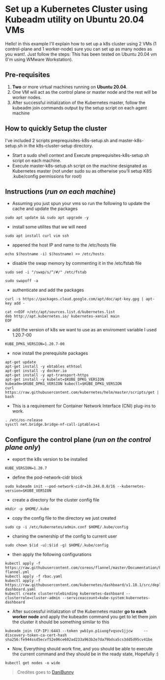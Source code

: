 # Set up a Kubernetes Cluster using Kubeadm utility on Ubuntu 20.04 VMs

Hello! in this example I'll explain how to set up a k8s cluster using 2 VMs (1 control-plane and 1 worker-node) sure you can set up as many nodes as you want!.
Just follow the steps:
This has been tested on Ubuntu 20.04 vm (I'm using WMware Workstation).

## Pre-requisites

 1. **Two** or more virtual machines  running on **Ubuntu 20.04**.
 2. One VM will act as the control plane or master node and the rest will be worker nodes.
 3. After successful initialization of the Kubernetes master, follow the kubeadm join commands output by the setup script on each agent machine

## How to quickly Setup the cluster 
 I've included 2 scripts preprequisites-k8s-setup.sh and master-k8s-setup.sh in the k8s-cluster-setup directory.
 - Start a sudo shell context and Execute preprequisites-k8s-setup.sh script on each machine.
 - Execute master-k8s-setup.sh script on the machine designated as Kubernetes master (not under sudo su as otherwise you'll setup K8S .kube/config permissions for root)

## Instructions (***run on each machine***)

- Assuming you just spun your vms so run the following to
  update the cache and update the packages
```
sudo apt update && sudo apt upgrade -y 
```

- install some utilites that we will need
```
sudo apt install curl vim ssh 
```

- appened the host IP and name to the /etc/hosts file
```
echo $(hostname -i) $(hostname) >> /etc/hosts
```

- disable the swap memory by commenting it in the /etc/fstab file
```
sudo sed -i "/swap/s/^/#/" /etc/fstab
```
```
sudo swapoff -a
```

- authenticate and add the packages
``` 
curl -s https://packages.cloud.google.com/apt/doc/apt-key.gpg | apt-key add -
```
```
cat <<EOF >/etc/apt/sources.list.d/kubernetes.list
deb http://apt.kubernetes.io/ kubernetes-xenial main
EOF
```
    
- add the version of k8s we want to use as an enviroment variable I used 1.20.7-00
```
KUBE_DPKG_VERSION=1.20.7-00
```

- now install the prerequisite packages
```
apt-get update
apt-get install -y ebtables ethtool
apt-get install -y docker.io
apt-get install -y apt-transport-https
apt-get install -y kubelet=$KUBE_DPKG_VERSION kubeadm=$KUBE_DPKG_VERSION kubectl=$KUBE_DPKG_VERSION
curl https://raw.githubusercontent.com/kubernetes/helm/master/scripts/get | bash
```
    
- This is a requirement for Container Network Interface (CNI) plug-ins to work.
```
. /etc/os-release
sysctl net.bridge.bridge-nf-call-iptables=1
```

## Configure the control plane (***run on the control plane only***)

- export the k8s version to be installed
```
KUBE_VERSION=1.20.7
```
- define the pod-network-cidr block
```
sudo kubeadm init --pod-network-cidr=10.244.0.0/16 --kubernetes-version=$KUBE_VERSION
```
- create a directory for the cluster config file
```
mkdir -p $HOME/.kube
```
- copy the config file to the directory we just created
```
sudo cp -i /etc/kubernetes/admin.conf $HOME/.kube/config
```

- chaning the ownership of the config to current user
```
sudo chown $(id -u):$(id -g) $HOME/.kube/config
```

- then apply the following configurations
```
kubectl apply -f https://raw.githubusercontent.com/coreos/flannel/master/Documentation/kube-flannel.yml
kubectl apply -f rbac.yaml
kubectl apply -f https://raw.githubusercontent.com/kubernetes/dashboard/v1.10.1/src/deploy/recommended/kubernetes-dashboard.yaml
kubectl create clusterrolebinding kubernetes-dashboard --clusterrole=cluster-admin --serviceaccount=kube-system:kubernetes-dashboard
```
- After successful initialization of the Kubernetes master **go to each worker node** and apply the kubeadm command you get to let them join the cluster it should be something similar to this
```
kubeadm join (CP-IP):6443 --token ywb1yo.p1iuogfvqsov1jjcw     --discovery-token-ca-cert-hash sha256:fe944ssd5ecvf52e06ce602ad233a963b2e7da79bdsa5cs3dd5d95cv41be 
```
- Now, Everything should work fine, and you should be able to execute the current command and they should be in the ready state, Hopefully :)
```
kubectl get nodes -o wide
```
> Credites goes to [DaniBunny](https://github.com/microsoft/sql-server-samples/tree/master/samples/features/sql-big-data-cluster/deployment/kubeadm/ubuntu)
